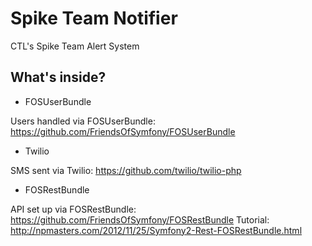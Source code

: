 Spike Team Notifier
===================

CTL's Spike Team Alert System

What's inside?
--------------

- FOSUserBundle

Users handled via FOSUserBundle: https://github.com/FriendsOfSymfony/FOSUserBundle

- Twilio

SMS sent via Twilio: https://github.com/twilio/twilio-php

- FOSRestBundle

API set up via FOSRestBundle: https://github.com/FriendsOfSymfony/FOSRestBundle
Tutorial: http://npmasters.com/2012/11/25/Symfony2-Rest-FOSRestBundle.html
